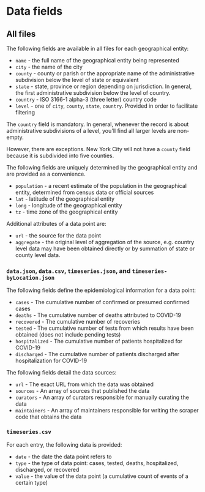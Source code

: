 # Data fields

## All files

The following fields are available in all files for each geographical entity:

* `name` - the full name of the geographical entity being represented
* `city` - the name of the city
* `county` - county or parish or the appropriate name of the administrative subdivision below the level of state or equivalent 
* `state` - state, province or region depending on jurisdiction. In general, the first administrative subdivision below the level of country.
* `country` - ISO 3166-1 alpha-3 (three letter) country code 
* `level` - one of `city`, `county`, `state`, `country`. Provided in order to facilitate filtering

The `country` field is mandatory. In general, whenever the record is about administrative subdivisions of a level, you'll find all larger levels are non-empty.

However, there are exceptions. New York City will not have a `county` field because it is subdivided into five counties.

The following fields are uniquely determined by the geographical entity and are provided as a convenience.

* `population` - a recent estimate of the population in the geographical entity, determined from census data or official sources
* `lat` - latitude of the geographical entity
* `long` - longitude of the geographical entity
* `tz` - time zone of the geographical entity 

Additional attributes of a data point are:

* `url` - the source for the data point
* `aggregate` - the original level of aggregation of the source, e.g. country level data may have been obtained directly or by summation of state or county level data.


### `data.json`, `data.csv`, `timeseries.json`, and `timeseries-byLocation.json`

The following fields define the epidemiological information for a data point:

* `cases` - The cumulative number of confirmed or presumed confirmed cases
* `deaths` - The cumulative number of deaths attributed to COVID-19
* `recovered` - The cumulative number of recoveries
* `tested` - The cumulative number of tests from which results have been obtained (does not include pending tests)
* `hospitalized` - The cumulative number of patients hospitalized for COVID-19
* `discharged` - The cumulative number of patients discharged after hospitalization for COVID-19

The following fields detail the data sources:

* `url` - The exact URL from which the data was obtained
* `sources` - An array of sources that published the data
* `curators` - An array of curators responsible for manually curating the data
* `maintainers` - An array of maintainers responsible for writing the scraper code that obtains the data


### `timeseries.csv`

For each entry, the following data is provided:

* `date` - the date the data point refers to
* `type` - the type of data point: cases, tested, deaths, hospitalized, discharged, or recovered
* `value` - the value of the data point (a cumulative count of events of a certain type)

